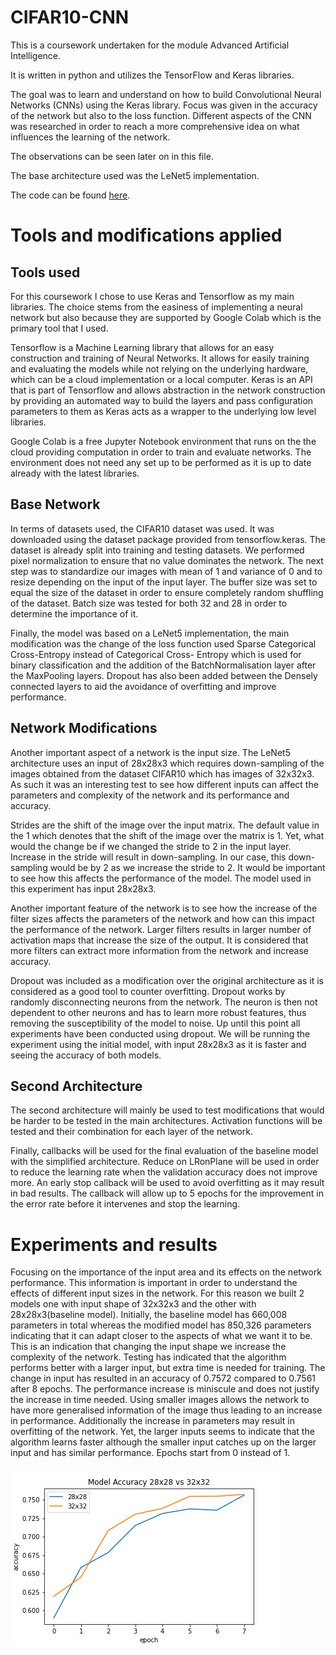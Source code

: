 # CIFAR10-CNN

This is a coursework undertaken for the module Advanced Artificial Intelligence.

It is written in python and utilizes the TensorFlow and Keras libraries.

The goal was to learn and understand on how to build Convolutional Neural Networks (CNNs) using the Keras library.
Focus was given in the accuracy of the network but also to the loss function. Different aspects of the CNN was researched in order to reach a more comprehensive idea on what influences the learning of the network.

The observations can be seen later on in this file.

The base architecture used was the LeNet5 implementation.

The code can be found [here](/Code/CIFAR10-CNN.ipynb).


# Tools and modifications applied

## Tools used

For this coursework I chose to use Keras and Tensorflow as my main libraries. The choice
stems from the easiness of implementing a neural network but also because they are supported
by Google Colab which is the primary tool that I used.

Tensorflow is a Machine Learning library that allows for an easy construction and training
of Neural Networks. It allows for easily training and evaluating the models while not relying
on the underlying hardware, which can be a cloud implementation or a local computer.
Keras is an API that is part of Tensorflow and allows abstraction in the network construction
by providing an automated way to build the layers and pass configuration parameters to them
as Keras acts as a wrapper to the underlying low level libraries.

Google Colab is a free Jupyter Notebook environment that runs on the the cloud providing
computation in order to train and evaluate networks. The environment does not need any set
up to be performed as it is up to date already with the latest libraries.

## Base Network

In terms of datasets used, the CIFAR10 dataset was used. It was downloaded using the
dataset package provided from tensorflow.keras. The dataset is already split into training and
testing datasets. We performed pixel normalization to ensure that no value dominates the
network. The next step was to standardize our images with mean of 1 and variance of 0 and to
resize depending on the input of the input layer. The buffer size was set to equal the size of the
dataset in order to ensure completely random shuffling of the dataset. Batch size was tested for
both 32 and 28 in order to determine the importance of it.

Finally, the model was based on a LeNet5 implementation, the main modification was the
change of the loss function used Sparse Categorical Cross-Entropy instead of Categorical Cross-
Entropy which is used for binary classification and the addition of the BatchNormalisation layer
after the MaxPooling layers. Dropout has also been added between the Densely connected layers
to aid the avoidance of overfitting and improve performance.

## Network Modifications

Another important aspect of a network is the input size. The LeNet5 architecture uses
an input of 28x28x3 which requires down-sampling of the images obtained from the dataset
CIFAR10 which has images of 32x32x3. As such it was an interesting test to see how different
inputs can affect the parameters and complexity of the network and its performance and
accuracy.

Strides are the shift of the image over the input matrix. The default value in the 1 which
denotes that the shift of the image over the matrix is 1. Yet, what would the change be if we
changed the stride to 2 in the input layer. Increase in the stride will result in down-sampling. In
our case, this down-sampling would be by 2 as we increase the stride to 2. It would be important
to see how this affects the performance of the model. The model used in this experiment has
input 28x28x3.

Another important feature of the network is to see how the increase of the filter sizes affects
the parameters of the network and how can this impact the performance of the network. Larger
filters results in larger number of activation maps that increase the size of the output. It
is considered that more filters can extract more information from the network and increase
accuracy.

Dropout was included as a modification over the original architecture as it is considered as
a good tool to counter overfitting. Dropout works by randomly disconnecting neurons from the
network. The neuron is then not dependent to other neurons and has to learn more robust
features, thus removing the susceptibility of the model to noise. Up until this point all experiments
have been conducted using dropout. We will be running the experiment using the initial
model, with input 28x28x3 as it is faster and seeing the accuracy of both models.

## Second Architecture
The second architecture will mainly be used to test modifications that would be harder to
be tested in the main architectures. Activation functions will be tested and their combination
for each layer of the network.

Finally, callbacks will be used for the final evaluation of the baseline model with the simplified
architecture. Reduce on LRonPlane will be used in order to reduce the learning rate when
the validation accuracy does not improve more. An early stop callback will be used to avoid
overfitting as it may result in bad results. The callback will allow up to 5 epochs for the
improvement in the error rate before it intervenes and stop the learning.

# Experiments and results

Focusing on the importance of the input area and its effects on the network performance.
This information is important in order to understand the effects of different input sizes in the
network. For this reason we built 2 models one with input shape of 32x32x3 and the other with
28x28x3(baseline model). Initially, the baseline model has 660,008 parameters in total whereas
the modified model has 850,326 parameters indicating that it can adapt closer to the aspects
of what we want it to be. This is an indication that changing the input shape we increase
the complexity of the network. Testing has indicated that the algorithm performs better with
a larger input, but extra time is needed for training. The change in input has resulted in an
accuracy of 0.7572 compared to 0.7561 after 8 epochs. The performance increase is miniscule
and does not justify the increase in time needed. Using smaller images allows the network to
have more generalised information of the image thus leading to an increase in performance.
Additionally the increase in parameters may result in overfitting of the network. Yet, the larger
inputs seems to indicate that the algorithm learns faster although the smaller input catches up
on the larger input and has similar performance. Epochs start from 0 instead of 1.

![Accuracy of using different inputs](/ImagesUsedForREADME/DifferentInputs.png "a title")